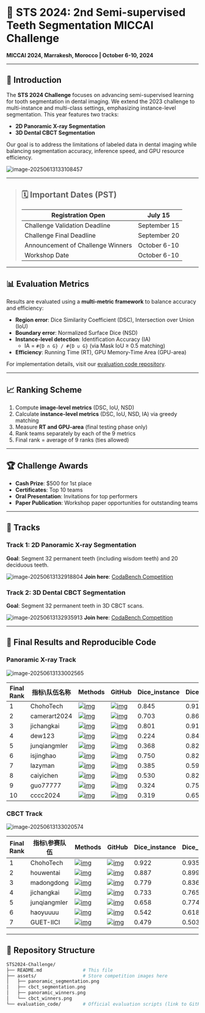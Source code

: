 # 🦷 STS 2024: 2nd Semi-supervised Teeth Segmentation MICCAI Challenge  
**MICCAI 2024, Marrakesh, Morocco | October 6-10, 2024**  

---

## 📌 Introduction  
The **STS 2024 Challenge** focuses on advancing semi-supervised learning for tooth segmentation in dental imaging. We extend the 2023 challenge to multi-instance and multi-class settings, emphasizing instance-level segmentation. This year features two tracks:  
- **2D Panoramic X-ray Segmentation**  
- **3D Dental CBCT Segmentation**  

Our goal is to address the limitations of labeled data in dental imaging while balancing segmentation accuracy, inference speed, and GPU resource efficiency.  

![image-20250613133108457](./assets/image-20250613133108457.png)

---

> ## 🗓️ Important Dates (PST)
>
> | Registration Open                 | July 15      |
> | --------------------------------- | ------------ |
> | Challenge Validation Deadline     | September 15 |
> | Challenge Final Deadline          | September 20 |
> | Announcement of Challenge Winners | October 6-10 |
> | Workshop Date                     | October 6-10 |

---

## 📊 Evaluation Metrics  
Results are evaluated using a **multi-metric framework** to balance accuracy and efficiency:  
- **Region error**: Dice Similarity Coefficient (DSC), Intersection over Union (IoU)  
- **Boundary error**: Normalized Surface Dice (NSD)  
- **Instance-level detection**: Identification Accuracy (IA)  
  - IA = `#{D ∩ G} / #{D ∪ G}` (via Mask IoU ≥ 0.5 matching)  
- **Efficiency**: Running Time (RT), GPU Memory-Time Area (GPU-area)  

For implementation details, visit our [evaluation code repository](https://github.com/STS-challenge/STS).   

---

## 📈 Ranking Scheme  
1. Compute **image-level metrics** (DSC, IoU, NSD)  
2. Calculate **instance-level metrics** (DSC, IoU, NSD, IA) via greedy matching  
3. Measure **RT and GPU-area** (final testing phase only)  
4. Rank teams separately by each of the 9 metrics  
5. Final rank = average of 9 ranks (ties allowed)  

---

## 🏆 Challenge Awards  
- **Cash Prize**: $500 for 1st place  
- **Certificates**: Top 10 teams  
- **Oral Presentation**: Invitations for top performers  
- **Paper Publication**: Workshop paper opportunities for outstanding teams  

---

## 🏁 Tracks  

### Track 1: 2D Panoramic X-ray Segmentation  
**Goal**: Segment 32 permanent teeth (including wisdom teeth) and 20 deciduous teeth.  

![image-20250613132918804](./assets/image-20250613132918804.png)
**Join here**: [CodaBench Competition](https://www.codabench.org/competitions/3024/#/pages-tab)   

### Track 2: 3D Dental CBCT Segmentation  
**Goal**: Segment 32 permanent teeth in 3D CBCT scans.  

![image-20250613132935913](./assets/image-20250613132935913.png)
**Join here**: [CodaBench Competition](https://www.codabench.org/competitions/3025/#/pages-tab)   

---

## 🏅 Final Results  and Reproducible Code
### Panoramic X-ray Track  

![image-20250613133002565](./assets/image-20250613133002565.png)

| Final Rank | 指标\队伍名称 | Methods                                                      | GitHub                                                       | Dice_instance | Dice_image | NSD_instance | NSD_image | mIoU_instance | mIoU_image | Identification Accuracy | Time   | GPU_Consumption |
| ---------- | ------------- | ------------------------------------------------------------ | ------------------------------------------------------------ | ------------- | ---------- | ------------ | --------- | ------------- | ---------- | ----------------------- | ------ | --------------- |
| 1          | ChohoTech     | [![img](https://github.com/wuchengyu123/MICCAI_STS2024/raw/main/ppt.png)](https://github.com/wuchengyu123/MICCAI_STS2024/tree/main/2d/1_choho_tech.pdf) | [![img](https://github.com/wuchengyu123/MICCAI_STS2024/raw/main/git.jpg)](https://github.com/fenglian425/STS2D) | 0.845         | 0.918      | 0.872        | 0.956     | 0.765         | 0.849      | 0.883                   | 13.291 | 7341.120        |
| 2          | camerart2024  | [![img](https://github.com/wuchengyu123/MICCAI_STS2024/raw/main/ppt.png)](https://github.com/wuchengyu123/MICCAI_STS2024/tree/main/2d/2_camerart.pdf) | [![img](https://github.com/wuchengyu123/MICCAI_STS2024/raw/main/git.jpg)](https://github.com/Liaaaar/2024-MICCAI-STS-2D) | 0.703         | 0.869      | 0.740        | 0.907     | 0.613         | 0.771      | 0.734                   | 13.274 | 14250.980       |
| 3          | jichangkai    | [![img](https://github.com/wuchengyu123/MICCAI_STS2024/raw/main/ppt.png)](https://github.com/wuchengyu123/MICCAI_STS2024/tree/main/2d/3_jichangkai.pdf) | [![img](https://github.com/wuchengyu123/MICCAI_STS2024/raw/main/git.jpg)](https://github.com/wuchengyu123/MICCAI_STS2024/tree/main/2d/1_choho_tech.pdf) | 0.801         | 0.915      | 0.817        | 0.944     | 0.734         | 0.859      | 0.832                   | 55.897 | 25461.260       |
| 4          | dew123        | [![img](https://github.com/wuchengyu123/MICCAI_STS2024/raw/main/ppt.png)](https://github.com/wuchengyu123/MICCAI_STS2024/tree/main/2d/4.pptx) | [![img](https://github.com/wuchengyu123/MICCAI_STS2024/raw/main/git.jpg)](https://github.com/Dew026/DICL) | 0.224         | 0.844      | 0.699        | 0.886     | 0.574         | 0.736      | 0.658                   | 13.906 | 15088.500       |
| 5          | junqiangmler  | [![img](https://github.com/wuchengyu123/MICCAI_STS2024/raw/main/ppt.png)](https://github.com/wuchengyu123/MICCAI_STS2024/tree/main/2d/2_camerart.pdf) | [![img](https://github.com/wuchengyu123/MICCAI_STS2024/raw/main/git.jpg)](https://github.com/junqiangchen/STS2024) | 0.368         | 0.826      | 0.678        | 0.867     | 0.545         | 0.713      | 0.552                   | 14.047 | 12483.380       |
| 6          | isjinghao     | [![img](https://github.com/wuchengyu123/MICCAI_STS2024/raw/main/ppt.png)](https://github.com/wuchengyu123/MICCAI_STS2024/tree/main/2d/6.pdf) | [![img](https://github.com/wuchengyu123/MICCAI_STS2024/raw/main/git.jpg)](https://github.com/jcwang123) | 0.750         | 0.826      | 0.676        | 0.863     | 0.587         | 0.730      | 0.698                   | 21.134 | 27987.900       |
| 7          | lazyman       | [![img](https://github.com/wuchengyu123/MICCAI_STS2024/raw/main/ppt.png)](https://github.com/wuchengyu123/MICCAI_STS2024/tree/main/2d/7.pdf) | [![img](https://github.com/wuchengyu123/MICCAI_STS2024/raw/main/git.jpg)](https://github.com/aicorein/STS2024-Semi-Supervised-Cross-Teaching) | 0.385         | 0.597      | 0.725        | 0.870     | 0.347         | 0.430      | 0.086                   | 11.810 | 13910.320       |
| 8          | caiyichen     | [![img](https://github.com/wuchengyu123/MICCAI_STS2024/raw/main/ppt.png)](https://github.com/wuchengyu123/MICCAI_STS2024/tree/main/2d/2_camerart.pdf) | [![img](https://github.com/wuchengyu123/MICCAI_STS2024/raw/main/git.jpg)](https://github.com/wuchengyu123/MICCAI_STS2024/tree/main/2d/1_choho_tech.pdf) | 0.530         | 0.820      | 0.566        | 0.855     | 0.492         | 0.703      | 0.574                   | 19.531 | 26666.571       |
| 9          | guo77777      | [![img](https://github.com/wuchengyu123/MICCAI_STS2024/raw/main/ppt.png)](https://github.com/wuchengyu123/MICCAI_STS2024/tree/main/2d/2_camerart.pdf) | [![img](https://github.com/wuchengyu123/MICCAI_STS2024/raw/main/git.jpg)](https://github.com/wuchengyu123/MICCAI_STS2024/tree/main/2d/1_choho_tech.pdf) | 0.324         | 0.755      | 0.386        | 0.803     | 0.285         | 0.614      | 0.279                   | 18.421 | 19694.260       |
| 10         | cccc2024      | [![img](https://github.com/wuchengyu123/MICCAI_STS2024/raw/main/ppt.png)](https://github.com/wuchengyu123/MICCAI_STS2024/tree/main/2d/10.pptx) | [![img](https://github.com/wuchengyu123/MICCAI_STS2024/raw/main/git.jpg)](https://github.com/SUTAN-01/MICCAI-STS-2024) | 0.319         | 0.651      | 0.218        | 0.679     | 0.192         | 0.492      | 0.244                   | 13.462 | 17730.480       |

### CBCT Track  

![image-20250613133020574](./assets/image-20250613133020574.png)

| Final Rank | 指标\参赛队伍 | Methods                                                      | GitHub                                                       | Dice_instance | Dice_image | NSD_instance | NSD_image | mIoU_instance | mIoU_image | Identification Accuracy | Time | GPU_Consumption | AVG   |
| ---------- | ------------- | ------------------------------------------------------------ | ------------------------------------------------------------ | ------------- | ---------- | ------------ | --------- | ------------- | ---------- | ----------------------- | ---- | --------------- | ----- |
| 1          | ChohoTech     | [![img](https://github.com/wuchengyu123/MICCAI_STS2024/raw/main/ppt.png)](https://github.com/wuchengyu123/MICCAI_STS2024/tree/main/3d/1.pdf) | [![img](https://github.com/wuchengyu123/MICCAI_STS2024/raw/main/git.jpg)](https://github.com/fenglian425/STS3D) | 0.922         | 0.935      | 0.966        | 0.974     | 0.863         | 0.879      | 0.984                   | 61   | 233660          | 1.444 |
| 2          | houwentai     | [![img](https://github.com/wuchengyu123/MICCAI_STS2024/raw/main/ppt.png)](https://github.com/wuchengyu123/MICCAI_STS2024/tree/main/3d/2.pdf) | [![img](https://github.com/wuchengyu123/MICCAI_STS2024/raw/main/git.jpg)](https://github.com/jcwang123) | 0.887         | 0.899      | 0.914        | 0.922     | 0.849         | 0.862      | 0.922                   | 210  | 829283          | 2.778 |
| 3          | madongdong    | [![img](https://github.com/wuchengyu123/MICCAI_STS2024/raw/main/ppt.png)](https://github.com/wuchengyu123/MICCAI_STS2024/tree/main/3d/3.pdf) | [![img](https://github.com/wuchengyu123/MICCAI_STS2024/raw/main/git.jpg)](https://github.com/kioic/STS_2024.git) | 0.779         | 0.836      | 0.736        | 0.809     | 0.650         | 0.719      | 0.882                   | 53   | 48267           | 3.000 |
| 4          | jichangkai    | [![img](https://github.com/wuchengyu123/MICCAI_STS2024/raw/main/ppt.png)](https://github.com/wuchengyu123/MICCAI_STS2024/tree/main/3d/4.pdf) | [![img](https://github.com/wuchengyu123/MICCAI_STS2024/raw/main/git.jpg)](https://www.codabench.org/competitions/3025/) | 0.733         | 0.765      | 0.788        | 0.853     | 0.681         | 0.695      | 0.724                   | 215  | 377331          | 4.111 |
| 5          | junqiangmler  | [![img](https://github.com/wuchengyu123/MICCAI_STS2024/raw/main/ppt.png)](https://github.com/wuchengyu123/MICCAI_STS2024/tree/main/3d/5.docx) | [![img](https://github.com/wuchengyu123/MICCAI_STS2024/raw/main/git.jpg)](https://github.com/junqiangchen/STS2024) | 0.658         | 0.774      | 0.667        | 0.774     | 0.584         | 0.685      | 0.656                   | 114  | 1004508         | 4.889 |
| 6          | haoyuuuu      | [![img](https://github.com/wuchengyu123/MICCAI_STS2024/raw/main/ppt.png)](https://github.com/wuchengyu123/MICCAI_STS2024/tree/main/3d/6.pdf) | [![img](https://github.com/wuchengyu123/MICCAI_STS2024/raw/main/git.jpg)](https://www.codabench.org/competitions/3025/) | 0.542         | 0.618      | 0.549        | 0.631     | 0.501         | 0.543      | 0.561                   | 39   | 140239          | 5.000 |
| 7          | GUET-IICI     | [![img](https://github.com/wuchengyu123/MICCAI_STS2024/raw/main/ppt.png)](https://github.com/wuchengyu123/MICCAI_STS2024/tree/main/3d/7.pptx) | [![img](https://github.com/wuchengyu123/MICCAI_STS2024/raw/main/git.jpg)](https://github.com/magic-fortune/MICCAI2024) | 0.479         | 0.503      | 0.477        | 0.503     | 0.438         | 0.465      | 0.473                   | 188  | 2064993         | 6.778 |

---

## 📁 Repository Structure  
```bash
STS2024-Challenge/  
├── README.md               # This file  
├── assets/                 # Store competition images here  
│   ├── panoramic_segmentation.png  
│   ├── cbct_segmentation.png  
│   ├── panoramic_winners.png  
│   └── cbct_winners.png  
└── evaluation_code/        # Official evaluation scripts (link to GitHub)  
